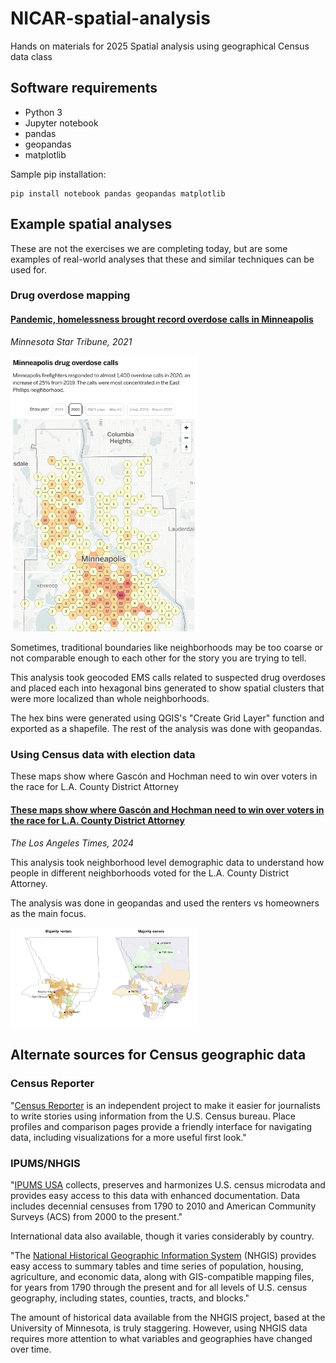 # NICAR-spatial-analysis
Hands on materials for 2025 Spatial analysis using geographical Census data class

## Software requirements
- Python 3
- Jupyter notebook
- pandas
- geopandas
- matplotlib

Sample pip installation:
```
pip install notebook pandas geopandas matplotlib
```

## Example spatial analyses

These are not the exercises we are completing today, but are some examples of real-world analyses that these and similar techniques can be used for.

### Drug overdose mapping

#### [Pandemic, homelessness brought record overdose calls in Minneapolis](https://www2.startribune.com/pandemic-homelessness-brought-record-overdose-calls-in-minneapolis/600094050/)  
*Minnesota Star Tribune, 2021*

[<img style="width: 300px;" alt="A screenshot of a map with colored hex bins showing the count of suspected drug overdoses." src="/images/strib-overdose-map.png">](https://www2.startribune.com/pandemic-homelessness-brought-record-overdose-calls-in-minneapolis/600094050/)

Sometimes, traditional boundaries like neighborhoods may be too coarse or not comparable enough to each other for the story you are trying to tell.

This analysis took geocoded EMS calls related to suspected drug overdoses and placed each into hexagonal bins generated to show spatial clusters that were more localized than whole neighborhoods.

The hex bins were generated using QGIS's "Create Grid Layer" function and exported as a shapefile. The rest of the analysis was done with geopandas.


### Using Census data with election data
These maps show where Gascón and Hochman need to win over voters in the race for L.A. County District Attorney

#### [These maps show where Gascón and Hochman need to win over voters in the race for L.A. County District Attorney](https://www.latimes.com/projects/2024-district-attorney-la-county-election-neighborhood-gascon-hochman/#nt=0000018e-8635-db50-adce-eefdde860002-showMedia-liKK1promoSmall-1col-7030col1-main)  
*The Los Angeles Times, 2024*


This analysis took neighborhood level demographic data to understand how people in different neighborhoods voted for the L.A. County District Attorney. 

The analysis was done in geopandas and used the renters vs homeowners as the main focus. 

[<img style="width: 300px;" alt="A screenshot showing two maps of L.A. County District attorney results divided by renters versus homeowners." src="/images/da-maps.png">](https://www.latimes.com/projects/2024-district-attorney-la-county-election-neighborhood-gascon-hochman/#nt=0000018e-8635-db50-adce-eefdde860002-showMedia-liKK1promoSmall-1col-7030col1-main)


## Alternate sources for Census geographic data

### Census Reporter

"[Census Reporter](https://censusreporter.org/) is an independent project to make it easier for journalists to write stories using information from the U.S. Census bureau. Place profiles and comparison pages provide a friendly interface for navigating data, including visualizations for a more useful first look."

### IPUMS/NHGIS

"[IPUMS USA](https://usa.ipums.org/usa/) collects, preserves and harmonizes U.S. census microdata and provides easy access to this data with enhanced documentation. Data includes decennial censuses from 1790 to 2010 and American Community Surveys (ACS) from 2000 to the present."

International data also available, though it varies considerably by country.

"The [National Historical Geographic Information System](https://www.nhgis.org/) (NHGIS) provides easy access to summary tables and time series of population, housing, agriculture, and economic data, along with GIS-compatible mapping files, for years from 1790 through the present and for all levels of U.S. census geography, including states, counties, tracts, and blocks."

The amount of historical data available from the NHGIS project, based at the University of Minnesota, is truly staggering. However, using NHGIS data requires more attention to what variables and geographies have changed over time.